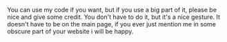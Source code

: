 You can use my code if you want, but if you use a big part of it, please be nice and give some credit. You don't have to do it, but it's a nice gesture. It doesn't have to be on the main page, if you ever just mention me in some obscure part of your website i will be happy.